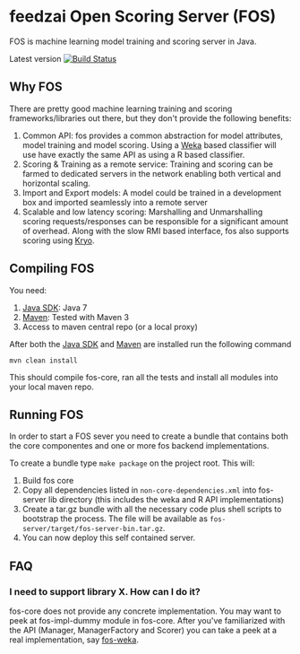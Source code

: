 # feedzai Open Scoring Server (FOS)

FOS is machine learning model training and scoring server in Java.

Latest version [![Build Status](https://feedzaios.ci.cloudbees.com/buildStatus/icon?job=fos-core)](https://feedzaios.ci.cloudbees.com/job/fos-core/)


## Why FOS

There are pretty good machine learning training and scoring frameworks/libraries out there, but they don't provide the
following benefits:

1. Common API: fos provides a common abstraction for model attributes, model training and model scoring. Using a [Weka]
based classifier will use have exactly the same API as using a R based classifier.
1. Scoring & Training as a remote service: Training and scoring can be farmed to dedicated servers in the network
enabling both vertical and horizontal scaling.
1. Import and Export models: A model could be trained in a development box and imported seamlessly into a remote server
1. Scalable and low latency scoring: Marshalling and Unmarshalling scoring requests/responses can be responsible
for a significant amount of overhead. Along with the slow RMI based interface, fos also supports scoring using [Kryo].

## Compiling FOS

You need:

1. [Java SDK]: Java 7
1. [Maven]: Tested with Maven 3
1. Access to maven central repo (or a local proxy)

After both the [Java SDK] and [Maven] are installed run the following command

`mvn clean install`

This should compile fos-core, ran all the tests and install all modules into your local maven repo.


## Running FOS

In order to start a FOS sever you need to create a bundle that contains both the core componentes and one or more fos backend implementations. 

To create a bundle type 
`make package` on the project root. This will:

1. Build fos core
2. Copy all dependencies listed in `non-core-dependencies.xml` into fos-server lib directory (this includes the weka and R API implementations)
3. Create a tar.gz bundle with all the necessary code plus shell scripts to bootstrap the process. The file will be available as `fos-server/target/fos-server-bin.tar.gz`. 
4. You can now deploy this self contained server.


## FAQ

### I need to support library X. How can I do it?
fos-core does not provide any concrete implementation. You may want to peek at fos-impl-dummy module in fos-core.
After you've familiarized with the API (Manager, ManagerFactory and Scorer) you can take a peek at a real implementation,
say [fos-weka].

[Kryo]: https://github.com/EsotericSoftware/kryo
[fos-r]: https://github.com/feedzai/fos-r
[fos-weka]: https://github.com/feedzai/fos-weka
[Weka]: http://www.cs.waikato.ac.nz/ml/weka/
[R]: http://www.r-project.org/
[Maven]: http://maven.apache.org/
[Java SDK]: http://www.oracle.com/technetwork/java/javase/downloads/jdk7-downloads-1880260.html



